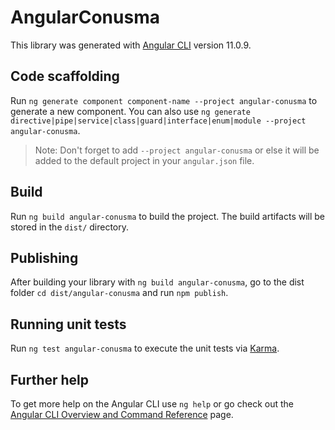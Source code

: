 # AngularConusma

This library was generated with [Angular CLI](https://github.com/angular/angular-cli) version 11.0.9.

## Code scaffolding

Run `ng generate component component-name --project angular-conusma` to generate a new component. You can also use `ng generate directive|pipe|service|class|guard|interface|enum|module --project angular-conusma`.
> Note: Don't forget to add `--project angular-conusma` or else it will be added to the default project in your `angular.json` file. 

## Build

Run `ng build angular-conusma` to build the project. The build artifacts will be stored in the `dist/` directory.

## Publishing

After building your library with `ng build angular-conusma`, go to the dist folder `cd dist/angular-conusma` and run `npm publish`.

## Running unit tests

Run `ng test angular-conusma` to execute the unit tests via [Karma](https://karma-runner.github.io).

## Further help

To get more help on the Angular CLI use `ng help` or go check out the [Angular CLI Overview and Command Reference](https://angular.io/cli) page.
